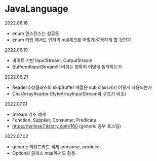 # JavaLanguage

2022.06.18
- enum 인스턴스는 싱글톤
- enum 타입 메서드 인자의 null체크를 어떻게 깔끔하게 할 것인가

2022.06.19
- 바이트 기반 InputStream, OutputStream 
- BufferedInputStream의 버퍼는 정확히 어떻게 동작하는가

2022.06.21
- Reader추상클래스의 skipBuffer 배열은 sub class에서 어떻게 사용되는가
- CharArrayReader (ByteArrayInputStream과 구조가 비슷)

2022.07.01
- Stream 기초 예제
- Function, Supplier, Consumer, Predicate
- https://hellose7.tistory.com/160 (generic 공부 포스팅)

2022.07.02
- generic 와일드카드 객체 consume, produce 
- Optional 클래스 map메서드 활용
